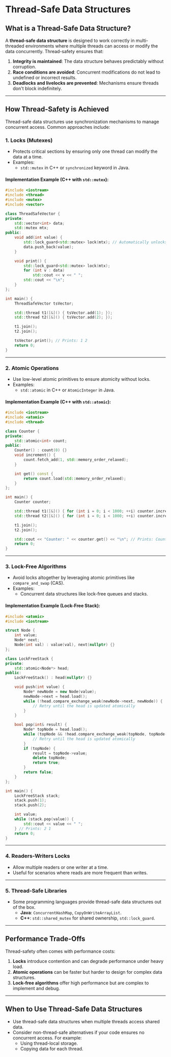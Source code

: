 
# Thread-Safe Data Structures

## **What is a Thread-Safe Data Structure?**
A **thread-safe data structure** is designed to work correctly in multi-threaded environments where multiple threads can access or modify the data concurrently. Thread-safety ensures that:
1. **Integrity is maintained**: The data structure behaves predictably without corruption.
2. **Race conditions are avoided**: Concurrent modifications do not lead to undefined or incorrect results.
3. **Deadlocks and livelocks are prevented**: Mechanisms ensure threads don't block indefinitely.

---

## **How Thread-Safety is Achieved**
Thread-safe data structures use synchronization mechanisms to manage concurrent access. Common approaches include:

### 1. **Locks (Mutexes)**
   - Protects critical sections by ensuring only one thread can modify the data at a time.
   - Examples:
     - `std::mutex` in C++ or `synchronized` keyword in Java.

#### **Implementation Example (C++ with `std::mutex`):**
```cpp
#include <iostream>
#include <thread>
#include <mutex>
#include <vector>

class ThreadSafeVector {
private:
    std::vector<int> data;
    std::mutex mtx;
public:
    void add(int value) {
        std::lock_guard<std::mutex> lock(mtx); // Automatically unlocks after scope
        data.push_back(value);
    }

    void print() {
        std::lock_guard<std::mutex> lock(mtx);
        for (int v : data)
            std::cout << v << " ";
        std::cout << "\n";
    }
};

int main() {
    ThreadSafeVector tsVector;

    std::thread t1([&]() { tsVector.add(1); });
    std::thread t2([&]() { tsVector.add(2); });

    t1.join();
    t2.join();

    tsVector.print(); // Prints: 1 2
    return 0;
}
```

---

### 2. **Atomic Operations**
   - Use low-level atomic primitives to ensure atomicity without locks.
   - Examples:
     - `std::atomic` in C++ or `AtomicInteger` in Java.

#### **Implementation Example (C++ with `std::atomic`):**
```cpp
#include <iostream>
#include <atomic>
#include <thread>

class Counter {
private:
    std::atomic<int> count;
public:
    Counter() : count(0) {}
    void increment() {
        count.fetch_add(1, std::memory_order_relaxed);
    }

    int get() const {
        return count.load(std::memory_order_relaxed);
    }
};

int main() {
    Counter counter;

    std::thread t1([&]() { for (int i = 0; i < 1000; ++i) counter.increment(); });
    std::thread t2([&]() { for (int i = 0; i < 1000; ++i) counter.increment(); });

    t1.join();
    t2.join();

    std::cout << "Counter: " << counter.get() << "\n"; // Prints: Counter: 2000
    return 0;
}
```

---

### 3. **Lock-Free Algorithms**
   - Avoid locks altogether by leveraging atomic primitives like `compare_and_swap` (CAS).
   - Examples:
     - Concurrent data structures like lock-free queues and stacks.

#### **Implementation Example (Lock-Free Stack):**
```cpp
#include <atomic>
#include <iostream>

struct Node {
    int value;
    Node* next;
    Node(int val) : value(val), next(nullptr) {}
};

class LockFreeStack {
private:
    std::atomic<Node*> head;
public:
    LockFreeStack() : head(nullptr) {}

    void push(int value) {
        Node* newNode = new Node(value);
        newNode->next = head.load();
        while (!head.compare_exchange_weak(newNode->next, newNode)) {
            // Retry until the head is updated atomically
        }
    }

    bool pop(int& result) {
        Node* topNode = head.load();
        while (topNode && !head.compare_exchange_weak(topNode, topNode->next)) {
            // Retry until the head is updated atomically
        }
        if (topNode) {
            result = topNode->value;
            delete topNode;
            return true;
        }
        return false;
    }
};

int main() {
    LockFreeStack stack;
    stack.push(1);
    stack.push(2);

    int value;
    while (stack.pop(value)) {
        std::cout << value << " ";
    } // Prints: 2 1
    return 0;
}
```

---

### 4. **Readers-Writers Locks**
   - Allow multiple readers or one writer at a time.
   - Useful for scenarios where reads are more frequent than writes.

---

### 5. **Thread-Safe Libraries**
   - Some programming languages provide thread-safe data structures out of the box.
     - **Java**: `ConcurrentHashMap`, `CopyOnWriteArrayList`.
     - **C++**: `std::shared_mutex` for shared ownership, `std::lock_guard`.

---

## **Performance Trade-Offs**
Thread-safety often comes with performance costs:
1. **Locks** introduce contention and can degrade performance under heavy load.
2. **Atomic operations** can be faster but harder to design for complex data structures.
3. **Lock-free algorithms** offer high performance but are complex to implement and debug.

---

## **When to Use Thread-Safe Data Structures**
- Use thread-safe data structures when multiple threads access shared data.
- Consider non-thread-safe alternatives if your code ensures no concurrent access. For example:
  - Using thread-local storage.
  - Copying data for each thread.
